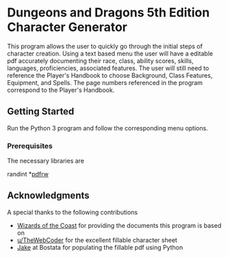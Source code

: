 # Dungeons and Dragons 5th Edition Character Generator

This program allows the user to quickly go through the initial steps of character creation. Using a text based menu the user will have a editable pdf accurately documenting their race, class, ability scores, skills, languages, proficiencies, associated features. The user will still need to reference the Player's Handbook to choose Background, Class Features, Equipment, and Spells. The page numbers referenced in the program correspond to the Player's Handbook.

## Getting Started

Run the Python 3 program and follow the corresponding menu options.

### Prerequisites

The necessary libraries are

randint
*[pdfrw](https://github.com/pmaupin/pdfrw)

## Acknowledgments
A special thanks to the following contributions

* [Wizards of the Coast](http://dnd.wizards.com/products/tabletop-games/rpg-products/rpg_playershandbook) for providing the documents this program is based on
* [u/TheWebCoder](https://www.reddit.com/r/dndnext/comments/7muor6/the_official_dd_5e_character_sheet_as_an_editable/) for the excellent fillable character sheet
* [Jake](https://bostata.com/post/how_to_populate_fillable_pdfs_with_python/) at Bostata for populating the fillable pdf using Python
